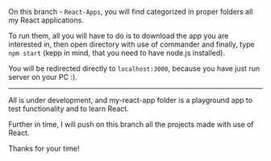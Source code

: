 On this branch - `React-Apps`, you will find categorized in proper folders all my React applications.

To run them, all you will have to do is to download the app you are interested in, then open directory with use of commander and finally, type `npm start` (kepp in mind, that you need to have node.js installed).

You will be redirected directly to `localhost:3000`, because you have just run server on your PC :).

--------------------------------------------------------

All is under development, and my-react-app folder is a playground app to test functionality and to learn React.

Further in time, I will push on this branch all the projects made with use of React.

Thanks for your time!


